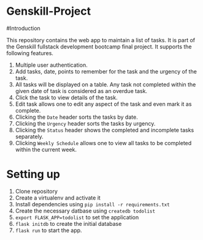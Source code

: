 # Genskill-Project

#Introduction

This repository contains the web app to maintain a list of tasks. It is part of the Genskill fullstack development bootcamp final project.
It supports the following features.

1. Multiple user authentication.
2. Add tasks, date, points to remember for the task and the urgency of the task.
3. All tasks will be displayed on a table. Any task not completed within the given date of task is considered as an overdue task.
4. Click the task to view details of the task.
5. Edit task allows one to edit any aspect of the task and even mark it as complete.
6. Clicking the `Date` header sorts the tasks by date.
7. Clicking the `Urgency` header sorts the tasks by urgency.
8. Clicking the `Status` header shows the completed and incomplete tasks separately.
9. Clicking `Weekly Schedule` allows one to view all tasks to be completed within the current week.


# Setting up

1. Clone repository
2. Create a virtualenv and activate it
3. Install dependencies using `pip install -r requirements.txt`
4. Create the necessary datbase using `createdb todolist`
5. `export FLASK_APP=todolist` to set the application
6. `flask initdb` to create the initial database
7. `flask run` to start the app.


